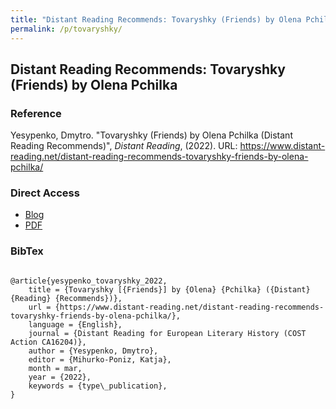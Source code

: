```yaml
---
title: "Distant Reading Recommends: Tovaryshky (Friends) by Olena Pchilka"
permalink: /p/tovaryshky/
---
```


<meta name="citation_title" content="Distant Reading Recommends: Tovaryshky (Friends) by Olena Pchilka">
<meta name="citation_author" content="Dmytro Yesypenko">
<meta name="citation_publication_date" content="2022-03-07">
<meta name="citation_blog_title" content="Distant Reading Recommends">
<meta name="citation_blog_publisher" content="http://distant-reading.net">

## Distant Reading Recommends: Tovaryshky (Friends) by Olena Pchilka

### Reference

Yesypenko, Dmytro. "Tovaryshky (Friends) by Olena Pchilka (Distant Reading Recommends)", _Distant Reading_, (2022). URL: https://www.distant-reading.net/distant-reading-recommends-tovaryshky-friends-by-olena-pchilka/

### Direct Access

- [Blog](https://www.distant-reading.net/distant-reading-recommends-tovaryshky-friends-by-olena-pchilka/)
- [PDF](https://github.com/distantreading/compendium/blob/main/f/tovaryshky.pdf)

### BibTex

```

@article{yesypenko_tovaryshky_2022,
	title = {Tovaryshky [{Friends}] by {Olena} {Pchilka} ({Distant} {Reading} {Recommends})},
	url = {https://www.distant-reading.net/distant-reading-recommends-tovaryshky-friends-by-olena-pchilka/},
	language = {English},
	journal = {Distant Reading for European Literary History (COST Action CA16204)},
	author = {Yesypenko, Dmytro},
	editor = {Mihurko-Poniz, Katja},
	month = mar,
	year = {2022},
	keywords = {type\_publication},
}

```

<span class='Z3988' title='url_ver=Z39.88-2004&amp;ctx_ver=Z39.88-2004&amp;rfr_id=info%3Asid%2Fzotero.org%3A2&amp;rft_val_fmt=info%3Aofi%2Ffmt%3Akev%3Amtx%3Ajournal&amp;rft.genre=article&amp;rft.atitle=Tovaryshky%20%5BFriends%5D%20by%20Olena%20Pchilka%20(Distant%20Reading%20Recommends)&amp;rft.jtitle=Distant%20Reading%20for%20European%20Literary%20History%20(COST%20Action%20CA16204)&amp;rft.aufirst=Dmytro&amp;rft.aulast=Yesypenko&amp;rft.au=Dmytro%20Yesypenko&amp;rft.au=Katja%20Mihurko-Poniz&amp;rft.date=2022-03-07&amp;rft.language=English'></span>
